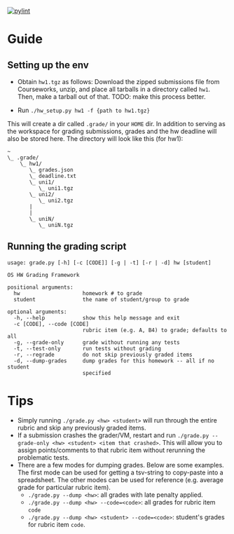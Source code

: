 [![pylint](https://github.com/cs4118/new_grading_scripts/workflows/pylint/badge.svg)](https://github.com/cs4118/new_grading_scripts/actions?query=workflow%3Apylint)
# Guide

## Setting up the env

- Obtain `hw1.tgz` as follows:  Download the zipped submissions file from
  Courseworks, unzip, and place all tarballs in a directory called `hw1`.
  Then, make a tarball out of that. TODO: make this process better.

- Run `./hw_setup.py hw1 -f {path to hw1.tgz}`

This will create a dir called `.grade/` in your `HOME` dir. In addition to
serving as the workspace for grading submissions, grades and the hw deadline
will also be stored here. The directory will look like this (for hw1):
```
~
\_ .grade/
    \_ hw1/
       \_ grades.json
       \_ deadline.txt
       \_ uni1/
          \_ uni1.tgz
       \_ uni2/
          \_ uni2.tgz
       |
       |
       \_ uniN/
          \_ uniN.tgz
```

## Running the grading script
```
usage: grade.py [-h] [-c [CODE]] [-g | -t] [-r | -d] hw [student]

OS HW Grading Framework

positional arguments:
  hw                    homework # to grade
  student               the name of student/group to grade

optional arguments:
  -h, --help            show this help message and exit
  -c [CODE], --code [CODE]
                        rubric item (e.g. A, B4) to grade; defaults to all
  -g, --grade-only      grade without running any tests
  -t, --test-only       run tests without grading
  -r, --regrade         do not skip previously graded items
  -d, --dump-grades     dump grades for this homework -- all if no student
                        specified
```

# Tips
- Simply running `./grade.py <hw> <student>` will run through the entire rubric
  and skip any previously graded items.
- If a submission crashes the grader/VM, restart and run
  `./grade.py --grade-only <hw> <student> <item that crashed>`. This will
  allow you to assign points/comments to that rubric item without rerunning the
  problematic tests.
- There are a few modes for dumping grades. Below are some examples. The first
  mode can be used for getting a tsv-string to copy-paste into a spreadsheet.
  The other modes can be used for reference (e.g. average grade for particular
  rubric item).
    - `./grade.py --dump <hw>`: all grades with late penalty applied.
    - `./grade.py --dump <hw> --code=<code>`: all grades for rubric item `code`
    - `./grade.py --dump <hw> <student> --code=<code>`: student's grades for
      rubric item `code`.

 
